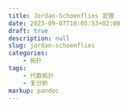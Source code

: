 ```yaml
---
title: Jordan-Schoenflies 定理
date: 2023-09-07T18:05:53+02:00
draft: true
description: null
slug: jordan-schoenflies
categories:
    - 拓扑
tags:
    - 代数拓扑
    - 复分析
markup: pandoc
---
```


